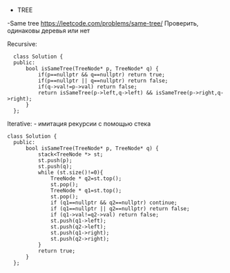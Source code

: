 - TREE

-Same tree
https://leetcode.com/problems/same-tree/
Проверить, одинаковы деревья или нет

Recursive:
```
  class Solution {
  public:
      bool isSameTree(TreeNode* p, TreeNode* q) {
          if(p==nullptr && q==nullptr) return true;
          if(p==nullptr || q==nullptr) return false;
          if(q->val!=p->val) return false;
          return isSameTree(p->left,q->left) && isSameTree(p->right,q->right);
      }
  };
```

Iterative:  - имитация рекурсии с помощью стека
```
class Solution {
  public:
      bool isSameTree(TreeNode* p, TreeNode* q) {
          stack<TreeNode *> st;
          st.push(p);
          st.push(q);
          while (st.size()!=0){
              TreeNode * q2=st.top();
              st.pop();
              TreeNode * q1=st.top();
              st.pop();
              if (q1==nullptr && q2==nullptr) continue;
              if (q1==nullptr || q2==nullptr) return false;
              if (q1->val!=q2->val) return false;
              st.push(q1->left);
              st.push(q2->left);
              st.push(q1->right);
              st.push(q2->right);
          }
          return true;
      }
  };
```
